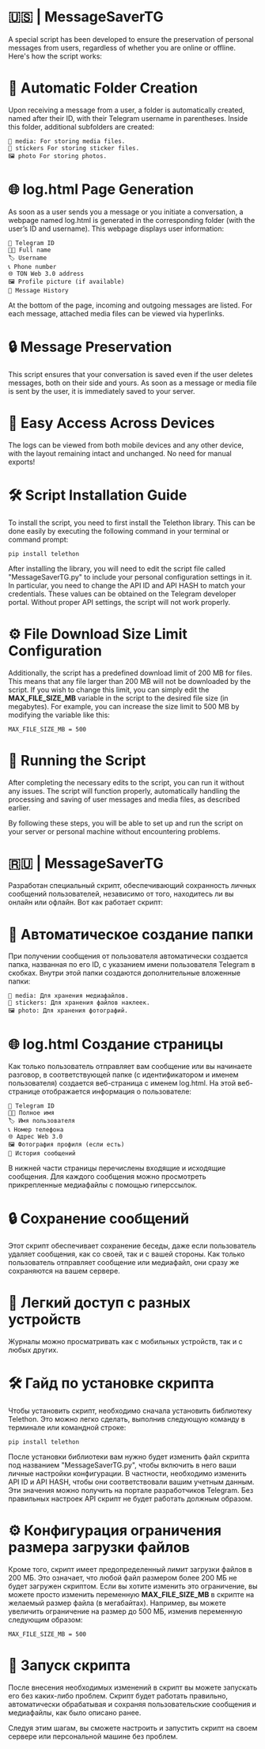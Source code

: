 # 🇺🇸 | MessageSaverTG

A special script has been developed to ensure the preservation of personal messages from users, regardless of whether you are online or offline. Here's how the script works:

# 📂 Automatic Folder Creation

Upon receiving a message from a user, a folder is automatically created, named after their ID, with their Telegram username in parentheses. Inside this folder, additional subfolders are created:

    📸 media: For storing media files.
    💬 stickers For storing sticker files.
    🖼️ photo For storing photos.

# 🌐 log.html Page Generation

As soon as a user sends you a message or you initiate a conversation, a webpage named log.html is generated in the corresponding folder (with the user’s ID and username). This webpage displays user information:

    📱 Telegram ID
    🧑‍💼 Full name
    🏷️ Username
    📞 Phone number
    🌐 TON Web 3.0 address
    🖼️ Profile picture (if available)
    💬 Message History

At the bottom of the page, incoming and outgoing messages are listed. For each message, attached media files can be viewed via hyperlinks.

# 🔒 Message Preservation

This script ensures that your conversation is saved even if the user deletes messages, both on their side and yours. As soon as a message or media file is sent by the user, it is immediately saved to your server.

# 📱 Easy Access Across Devices

The logs can be viewed from both mobile devices and any other device, with the layout remaining intact and unchanged. No need for manual exports!

# 🛠️ Script Installation Guide

To install the script, you need to first install the Telethon library. This can be done easily by executing the following command in your terminal or command prompt:

    pip install telethon

After installing the library, you will need to edit the script file called "MessageSaverTG.py" to include your personal configuration settings in it. In particular, you need to change the API ID and API HASH to match your credentials. These values can be obtained on the Telegram developer portal. Without proper API settings, the script will not work properly.

# ⚙️ File Download Size Limit Configuration

Additionally, the script has a predefined download limit of 200 MB for files. This means that any file larger than 200 MB will not be downloaded by the script. If you wish to change this limit, you can simply edit the **MAX_FILE_SIZE_MB** variable in the script to the desired file size (in megabytes). For example, you can increase the size limit to 500 MB by modifying the variable like this:

    MAX_FILE_SIZE_MB = 500

# 🚀 Running the Script

After completing the necessary edits to the script, you can run it without any issues. The script will function properly, automatically handling the processing and saving of user messages and media files, as described earlier.

By following these steps, you will be able to set up and run the script on your server or personal machine without encountering problems.

# 🇷🇺 | MessageSaverTG

Разработан специальный скрипт, обеспечивающий сохранность личных сообщений пользователей, независимо от того, находитесь ли вы онлайн или офлайн. Вот как работает скрипт:

# 📂 Автоматическое создание папки

При получении сообщения от пользователя автоматически создается папка, названная по его ID, с указанием имени пользователя Telegram в скобках. Внутри этой папки создаются дополнительные вложенные папки:

    📸 media: Для хранения медиафайлов.
    💬 stickers: Для хранения файлов наклеек.
    🖼️ photo: Для хранения фотографий.

# 🌐 log.html Создание страницы

Как только пользователь отправляет вам сообщение или вы начинаете разговор, в соответствующей папке (с идентификатором и именем пользователя) создается веб-страница с именем log.html. На этой веб-странице отображается информация о пользователе:

    📱 Telegram ID
    🧑‍💼 Полное имя
    🏷️ Имя пользователя
    📞 Номер телефона
    🌐 Адрес Web 3.0
    🖼️ Фотография профиля (если есть)
    💬 История сообщений

В нижней части страницы перечислены входящие и исходящие сообщения. Для каждого сообщения можно просмотреть прикрепленные медиафайлы с помощью гиперссылок.

# 🔒 Сохранение сообщений
Этот скрипт обеспечивает сохранение беседы, даже если пользователь удаляет сообщения, как со своей, так и с вашей стороны. Как только пользователь отправляет сообщение или медиафайл, они сразу же сохраняются на вашем сервере.

# 📱 Легкий доступ с разных устройств
Журналы можно просматривать как с мобильных устройств, так и с любых других.

# 🛠️ Гайд по установке скрипта

Чтобы установить скрипт, необходимо сначала установить библиотеку Telethon. Это можно легко сделать, выполнив следующую команду в терминале или командной строке:

    pip install telethon

После установки библиотеки вам нужно будет изменить файл скрипта под названием "MessageSaverTG.py", чтобы включить в него ваши личные настройки конфигурации. В частности, необходимо изменить API ID и API HASH, чтобы они соответствовали вашим учетным данным. Эти значения можно получить на портале разработчиков Telegram. Без правильных настроек API скрипт не будет работать должным образом.

# ⚙️ Конфигурация ограничения размера загрузки файлов

Кроме того, скрипт имеет предопределенный лимит загрузки файлов в 200 МБ. Это означает, что любой файл размером более 200 МБ не будет загружен скриптом. Если вы хотите изменить это ограничение, вы можете просто изменить переменную **MAX_FILE_SIZE_MB** в скрипте на желаемый размер файла (в мегабайтах). Например, вы можете увеличить ограничение на размер до 500 МБ, изменив переменную следующим образом:

    MAX_FILE_SIZE_MB = 500

# 🚀 Запуск скрипта

После внесения необходимых изменений в скрипт вы можете запускать его без каких-либо проблем. Скрипт будет работать правильно, автоматически обрабатывая и сохраняя пользовательские сообщения и медиафайлы, как было описано ранее.

Следуя этим шагам, вы сможете настроить и запустить скрипт на своем сервере или персональной машине без проблем.
